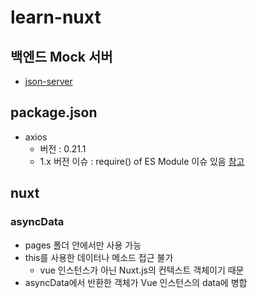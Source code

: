 # learn-nuxt

## 백엔드 Mock 서버

- [json-server](https://github.com/typicode/json-server)

## package.json

- axios
  - 버전 : 0.21.1
  - 1.x 버전 이슈 : require() of ES Module 이슈 있음
    [참고](https://github.com/axios/axios/issues/5091)

## nuxt

### asyncData

- pages 폴더 안에서만 사용 가능
- this를 사용한 데이터나 메소드 접근 불가
  - vue 인스턴스가 아닌 Nuxt.js의 컨텍스트 객체이기 때문
- asyncData에서 반환한 객체가 Vue 인스턴스의 data에 병합
